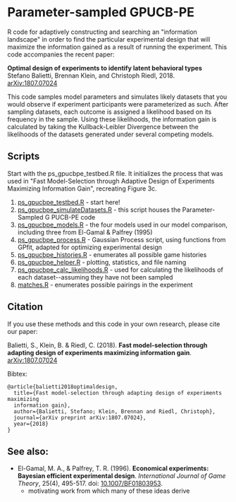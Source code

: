 # Parameter-sampled GPUCB-PE

R code for adaptively constructing and searching an "information landscape"
in order to find the particular experimental design that will maximize the
information gained as a result of running the experiment. This code accompanies
the recent paper: 

**Optimal design of experiments to identify latent behavioral types**\
Stefano Balietti, Brennan Klein, and Christoph Riedl, 2018.\
[arXiv:1807.07024](https://arxiv.org/abs/1807.07024)

This code samples model parameters and simulates likely datasets that you would 
observe if experiment participants were parameterized as such. After sampling 
datasets, each outcome is assigned a likelihood based on its frequency in the 
sample. Using these likelihoods, the information gain is calculated by taking 
the Kullback-Leibler Divergence between the likelihoods of the datasets 
generated under several competing models.  

## Scripts

Start with the ps_gpucbpe_testbed.R file. It initializes the process that was 
used in "Fast Model-Selection through Adaptive Design of Experiments Maximizing 
Information Gain", recreating Figure 3c. 

1. [ps_gpucbpe_testbed.R](https://github.com/jkbren/ps-gpucbpe/blob/master/ps-gpucbpe/PS_GPUCBPE/R_CODE/ps_gpucbpe_testbed.R) - start here!
2. [ps_gpucbpe_simulateDatasets.R](https://github.com/jkbren/ps-gpucbpe/blob/master/ps-gpucbpe/PS_GPUCBPE/R_CODE/ps_gpucbpe_simulateDatasets.R) - this script houses the Parameter-Sampled G
PUCB-PE code
3. [ps_gpucbpe_models.R](https://github.com/jkbren/ps-gpucbpe/blob/master/ps-gpucbpe/PS_GPUCBPE/R_CODE/ps_gpucbpe_models.R) - the four models used in our model comparison, 
including three from El-Gamal & Palfrey (1995)
4. [ps_gpucbpe_process.R](https://github.com/jkbren/ps-gpucbpe/blob/master/ps-gpucbpe/PS_GPUCBPE/R_CODE/ps_gpucbpe_process.R) - Gaussian Process script, using functions from GPfit, 
adapted for optimizing experimental design 
5. [ps_gpucbpe_histories.R](https://github.com/jkbren/ps-gpucbpe/blob/master/ps-gpucbpe/PS_GPUCBPE/R_CODE/ps_gpucbpe_histories.R) - enumerates all possible game histories 
6. [ps_gpucbpe_helper.R](https://github.com/jkbren/ps-gpucbpe/blob/master/ps-gpucbpe/PS_GPUCBPE/R_CODE/ps_gpucbpe_helper.R) - plotting, statistics, and file naming
7. [ps_gpucbpe_calc_likelihoods.R](https://github.com/jkbren/ps-gpucbpe/blob/master/ps-gpucbpe/PS_GPUCBPE/R_CODE/ps_gpucbpe_calc_likelihoods.R) - used for calculating the likelihoods of each
dataset--assuming they have not been sampled
8. [matches.R](https://github.com/jkbren/ps-gpucbpe/blob/master/ps-gpucbpe/PS_GPUCBPE/R_CODE/matches.R) - enumerates possible pairings in the experiment

## Citation   <a name="citation"/>

If you use these methods and this code in your own research, 
please cite our paper:

Balietti, S., Klein, B. & Riedl, C. (2018). **Fast model-selection through adapting 
design of experiments maximizing information gain**. 
[arXiv:1807.07024](https://arxiv.org/abs/1807.07024)

Bibtex: 
```text
@article{balietti2018optimaldesign,
  title={Fast model-selection through adapting design of experiments maximizing
  information gain},
  author={Balietti, Stefano; Klein, Brennan and Riedl, Christoph},
  journal={arXiv preprint arXiv:1807.07024},
  year={2018}
}
```

## See also:

* El-Gamal, M. A., & Palfrey, T. R. (1996). **Economical experiments: Bayesian 
efficient experimental design**. *International Journal of Game Theory*, 25(4), 
495-517. doi: [10.1007/BF01803953](https://link.springer.com/article/10.1007/BF01803953).
    + motivating work from which many of these ideas derive
